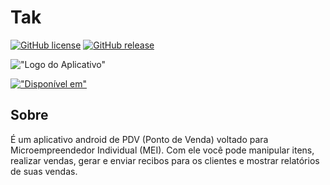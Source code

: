 # Tak
[![GitHub license](https://img.shields.io/badge/licen%C3%A7a-%20BSD--3--Clause%20License%20-blue)](https://github.com/ricardoMonteiroTavares/Tak/blob/master/LICENSE)
[![GitHub release](https://img.shields.io/badge/vers%C3%A3o-1.0.0-blueviolet)](https://github.com/ricardoMonteiroTavares/Tak/releases)

!["Logo do Aplicativo"](https://raw.githubusercontent.com/ricardoMonteiroTavares/Tak/master/tak/android/app/src/main/res/mipmap-xxxhdpi/ic_launcher.png)

[!["Disponível em"](https://images-na.ssl-images-amazon.com/images/G/01/mobile-apps/devportal2/res/images/amazon-appstore-badge-br-black.png=286x84)](https://www.amazon.com.br/Ricardo-de-Monteiro-Tak/dp/B08BWBSYN1/ref=sr_1_2?__mk_pt_BR=%C3%85M%C3%85%C5%BD%C3%95%C3%91&dchild=1&keywords=tak&qid=1593399837&s=mobile-apps&sr=1-2)

## Sobre
É um aplicativo android de PDV (Ponto de Venda) voltado para Microempreendedor Individual (MEI). 
Com ele você pode manipular itens, realizar vendas, gerar e enviar recibos para os clientes e mostrar relatórios de suas vendas.
